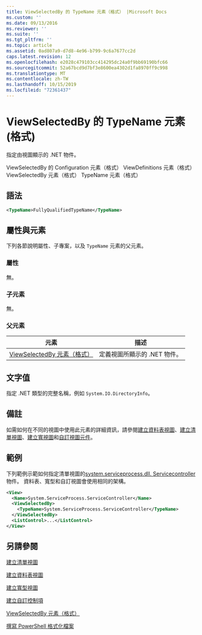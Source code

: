 ```yaml
---
title: ViewSelectedBy 的 TypeName 元素（格式） |Microsoft Docs
ms.custom: ''
ms.date: 09/13/2016
ms.reviewer: ''
ms.suite: ''
ms.tgt_pltfrm: ''
ms.topic: article
ms.assetid: 0ad807a9-d7d8-4e96-b799-9c6a7677cc2d
caps.latest.revision: 12
ms.openlocfilehash: e2028c479103cc414295dc24a0f9bb69190bfc66
ms.sourcegitcommit: 52a67bcd9d7bf3e8600ea4302d1fa8970ff9c998
ms.translationtype: MT
ms.contentlocale: zh-TW
ms.lasthandoff: 10/15/2019
ms.locfileid: "72361437"
---
```

# <a name="typename-element-for-viewselectedby-format"></a>ViewSelectedBy 的 TypeName 元素 (格式)

指定由視圖顯示的 .NET 物件。

ViewSelectedBy 的 Configuration 元素（格式） ViewDefinitions 元素（格式） ViewSelectedBy 元素（格式） TypeName 元素（格式）

## <a name="syntax"></a>語法

```xml
<TypeName>FullyQualifiedTypeName</TypeName>
```

## <a name="attributes-and-elements"></a>屬性與元素

下列各節說明屬性、子專案，以及 `TypeName` 元素的父元素。

### <a name="attributes"></a>屬性

無。

### <a name="child-elements"></a>子元素

無。

### <a name="parent-elements"></a>父元素

|元素|描述|
|-------------|-----------------|
|[ViewSelectedBy 元素（格式）](./viewselectedby-element-format.md)|定義視圖所顯示的 .NET 物件。|

## <a name="text-value"></a>文字值

指定 .NET 類型的完整名稱，例如 `System.IO.DirectoryInfo`。

## <a name="remarks"></a>備註

如需如何在不同的視圖中使用此元素的詳細資訊，請參閱[建立資料表視圖](./creating-a-table-view.md)、[建立清單視圖](./creating-a-list-view.md)、[建立寬視圖](./creating-a-wide-view.md)和[自訂視圖元件](./creating-custom-controls.md)。

## <a name="example"></a>範例

下列範例示範如何指定清單視圖的[system.serviceprocess.dll. Servicecontroller](/dotnet/api/System.ServiceProcess.ServiceController)物件。 資料表、寬型和自訂視圖會使用相同的架構。

```xml
<View>
  <Name>System.ServiceProcess.ServiceController</Name>
  <ViewSelectedBy>
    <TypeName>System.ServiceProcess.ServiceController</TypeName>
  </ViewSelectedBy>
  <ListControl>...</ListControl>
</View>
```

## <a name="see-also"></a>另請參閱

[建立清單視圖](./creating-a-list-view.md)

[建立資料表視圖](./creating-a-table-view.md)

[建立寬型視圖](./creating-a-wide-view.md)

[建立自訂控制項](./creating-custom-controls.md)

[ViewSelectedBy 元素（格式）](./viewselectedby-element-format.md)

[撰寫 PowerShell 格式化檔案](./writing-a-powershell-formatting-file.md)
